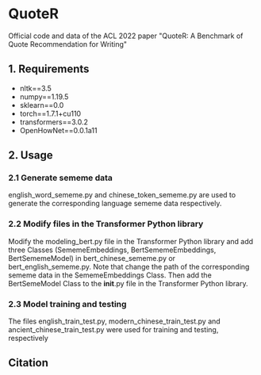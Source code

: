 # QuoteR
Official code and data of the ACL 2022 paper "QuoteR: A Benchmark of Quote Recommendation for Writing"

## 1. Requirements

* nltk==3.5
* numpy==1.19.5
* sklearn==0.0
* torch==1.7.1+cu110
* transformers==3.0.2
* OpenHowNet==0.0.1a11

## 2. Usage

###  2.1 Generate sememe data

english_word_sememe.py and chinese_token_sememe.py are used to generate the corresponding language sememe data respectively.

### 2.2  Modify files in the Transformer Python library

Modify the modeling_bert.py file in the Transformer Python library and add three Classes (SememeEmbeddings, BertSememeEmbeddings, BertSememeModel) in bert_chinese_sememe.py or bert_english_sememe.py. Note that change the path of the corresponding sememe data in the SememeEmbeddings Class. Then add the BertSemeModel Class to the __init__.py file in the Transformer Python library.

### 2.3  Model training and testing

The files english_train_test.py, modern_chinese_train_test.py and ancient_chinese_train_test.py were used for training and testing, respectively

## Citation

